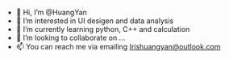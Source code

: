 - 👋 Hi, I’m @HuangYan
- 👀 I’m interested in UI desigen and data analysis
- 🌱 I’m currently learning python, C++ and calculation
- 💞️ I’m looking to collaborate on ...
- 📫 You can reach me via emailing Irishuangyan@outlook.com

<!---
8changanan12/8changanan12 is a ✨ special ✨ repository because its `README.md` (this file) appears on your GitHub profile.
You can click the Preview link to take a look at your changes.
--->
